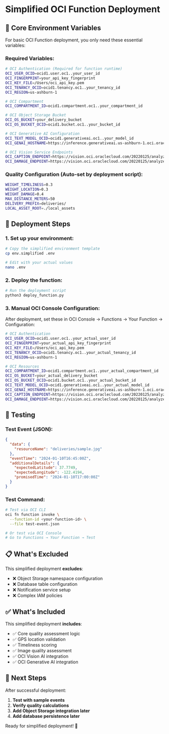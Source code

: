 # Simplified OCI Function Deployment

## 🎯 Core Environment Variables

For basic OCI Function deployment, you only need these essential variables:

### **Required Variables:**
```bash
# OCI Authentication (Required for function runtime)
OCI_USER_OCID=ocid1.user.oc1..your_user_id
OCI_FINGERPRINT=your_api_key_fingerprint
OCI_KEY_FILE=/Users/oci_api_key.pem
OCI_TENANCY_OCID=ocid1.tenancy.oc1..your_tenancy_id
OCI_REGION=us-ashburn-1

# OCI Compartment
OCI_COMPARTMENT_ID=ocid1.compartment.oc1..your_compartment_id

# OCI Object Storage Bucket
OCI_OS_BUCKET=your_delivery_bucket
OCI_OS_BUCKET_OCID=ocid1.bucket.oc1..your_bucket_id

# OCI Generative AI Configuration
OCI_TEXT_MODEL_OCID=ocid1.generativeai.oc1..your_model_id
OCI_GENAI_HOSTNAME=https://inference.generativeai.us-ashburn-1.oci.oraclecloud.com

# OCI Vision Service Endpoints
OCI_CAPTION_ENDPOINT=https://vision.oci.oraclecloud.com/20220125/analyzeImage
OCI_DAMAGE_ENDPOINT=https://vision.oci.oraclecloud.com/20220125/analyzeImage
```

### **Quality Configuration (Auto-set by deployment script):**
```bash
WEIGHT_TIMELINESS=0.3
WEIGHT_LOCATION=0.3
WEIGHT_DAMAGE=0.4
MAX_DISTANCE_METERS=50
DELIVERY_PREFIX=deliveries/
LOCAL_ASSET_ROOT=./local_assets
```

## 🚀 Deployment Steps

### 1. **Set up your environment:**
```bash
# Copy the simplified environment template
cp env.simplified .env

# Edit with your actual values
nano .env
```

### 2. **Deploy the function:**
```bash
# Run the deployment script
python3 deploy_function.py
```

### 3. **Manual OCI Console Configuration:**
After deployment, set these in OCI Console → Functions → Your Function → Configuration:

```bash
# OCI Authentication
OCI_USER_OCID=ocid1.user.oc1..your_actual_user_id
OCI_FINGERPRINT=your_actual_api_key_fingerprint
OCI_KEY_FILE=/Users/oci_api_key.pem
OCI_TENANCY_OCID=ocid1.tenancy.oc1..your_actual_tenancy_id
OCI_REGION=us-ashburn-1

# OCI Resources
OCI_COMPARTMENT_ID=ocid1.compartment.oc1..your_actual_compartment_id
OCI_OS_BUCKET=your_actual_delivery_bucket
OCI_OS_BUCKET_OCID=ocid1.bucket.oc1..your_actual_bucket_id
OCI_TEXT_MODEL_OCID=ocid1.generativeai.oc1..your_actual_model_id
OCI_GENAI_HOSTNAME=https://inference.generativeai.us-ashburn-1.oci.oraclecloud.com
OCI_CAPTION_ENDPOINT=https://vision.oci.oraclecloud.com/20220125/analyzeImage
OCI_DAMAGE_ENDPOINT=https://vision.oci.oraclecloud.com/20220125/analyzeImage
```

## 🧪 Testing

### **Test Event (JSON):**
```json
{
  "data": {
    "resourceName": "deliveries/sample.jpg"
  },
  "eventTime": "2024-01-10T16:45:00Z",
  "additionalDetails": {
    "expectedLatitude": 37.7749,
    "expectedLongitude": -122.4194,
    "promisedTime": "2024-01-10T17:00:00Z"
  }
}
```

### **Test Command:**
```bash
# Test via OCI CLI
oci fn function invoke \
  --function-id <your-function-id> \
  --file test-event.json

# Or test via OCI Console
# Go to Functions → Your Function → Test
```

## 📋 What's Excluded

This simplified deployment **excludes**:
- ❌ Object Storage namespace configuration
- ❌ Database table configuration  
- ❌ Notification service setup
- ❌ Complex IAM policies

## ✅ What's Included

This simplified deployment **includes**:
- ✅ Core quality assessment logic
- ✅ GPS location validation
- ✅ Timeliness scoring
- ✅ Image quality assessment
- ✅ OCI Vision AI integration
- ✅ OCI Generative AI integration

## 🎯 Next Steps

After successful deployment:
1. **Test with sample events**
2. **Verify quality calculations**
3. **Add Object Storage integration later**
4. **Add database persistence later**

Ready for simplified deployment! 🚀
